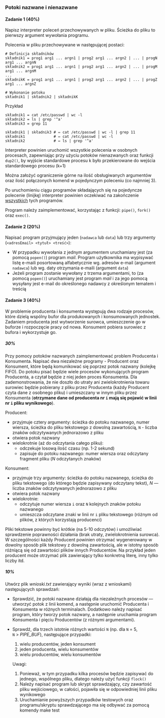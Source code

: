 ###  Potoki nazwane i nienazwane

#### Zadanie 1 (40%)

Napisz interpreter poleceń przechowywanych w pliku. Ścieżka do pliku to
pierwszy argument wywołania programu.

Polecenia w pliku przechowywane w następującej postaci:

    # Definicja składników
    składnik1 = prog1 arg1 ... argn1 | prog2 arg1 ... argn2 | ... | progN arg1 ... argnN
    składnik2 = prog1 arg1 ... argn1 | prog2 arg1 ... argn2 | ... | progM arg1 ... argnM
    ...
    składnikK = prog1 arg1 ... argn1 | prog2 arg1 ... argn2 | ... | progZ arg1 ... argnZ

    # Wykonanie potoku
    składnik1 | składnik2 | składnikK

Przykład

    składnik1 = cat /etc/passwd | wc -l
    składnik2 = ls | grep '^a'
    składnik3 = grep 11

    składnik1 | składnik3 # ⇔ cat /etc/passwd | wc -l | grep 11
    składnik1             # ⇔ cat /etc/passwd | wc -l
    składnik2             # ⇔ ls | grep '^a'

Interpreter powinien uruchomić wszystkie polecenia w osobnych procesach,
zapewniając przy użyciu potoków nienazwanych oraz funkcji `dup2()`, by
wyjście standardowe procesu k było przekierowane do wejścia
standardowego procesu (k+1)

Można założyć ograniczenie górne na ilość obsługiwanych argumentów oraz
ilość połączonych komend w pojedynczym poleceniu (co najmniej 3).

Po uruchomieniu ciągu programów składających się na pojedyncze polecenie
(linijkę) interpreter powinien oczekiwać na zakończenie
<u>wszystkich</u> tych programów.

Program należy zaimplementować, korzystając z funkcji: `pipe()`,
`fork()` oraz `exec()`.

#### Zadanie 2 (20%)

Napisać program przyjmujący jeden (`nadawca` lub `data`) lub trzy
argumenty (`<adresEmail> <tytuł> <treść>`):  

-   W przypadku wywołania z jednym argumentem uruchamiany jest (za
    pomocą `popen()`) program *mail*. Program użytkownika ma wypisywać
    listę e-maili posortowaną alfabetycznie wg. adresów e-mail (argument
    `nadawca`) lub wg. daty otrzymania e-maili (argument `data`)
-   Jeżeli program zostanie wywołany z trzema argumentami, to (za pomocą
    `popen()`) uruchamiany jest program *mail* i za jego pomocą wysyłany
    jest e-mail do określonego nadawcy z określonym tematem i treścią

#### Zadanie 3 (40%)

W problemie producenta i konsumenta występują dwa rodzaje procesów,
które dzielą wspólny bufor dla produkowanych i konsumowanych jednostek.
Zadaniem producenta jest wytworzenie surowca, umieszczenie go w buforze
i rozpoczęcie pracy od nowa. Konsument pobiera surowiec z bufora i
wykorzystuje go.

##### 30%

Przy pomocy potoków nazwanych zaimplementować problem Producenta i
Konsumenta. Napisać dwa niezależne programy - Producent oraz Konsument,
które będą komunikować się poprzez potok nazwany (kolejkę FIFO). Do
potoku pisać będzie wiele procesów wykonujących program Producenta, a
czytał będzie z niej jeden proces Konsumenta. Dla zademonstrowania, że
nie doszło do utraty ani zwielokrotnienia towaru surowiec będzie
pobierany z pliku przez Producenta (każdy Producent czyta dane z
osobnego pliku) i umieszczany w innym pliku przez Konsumenta
(**otrzymane dane od producenta nr `i` mają się pojawić w linii nr `i`
pliku wynikowego**).

Producent:

-   przyjmuje cztery argumenty: ścieżka do potoku nazwanego, numer
    wiersza, ścieżka do pliku tekstowego z dowolną zawartością, `N` -
    liczba znaków odczytywanych jednorazowo z pliku
-   otwiera potok nazwany
-   wielokrotnie (aż do odczytania całego pliku):
    -   odczekuje losową ilość czasu (np. 1-2 sekund)
    -   zapisuje do potoku nazwanego: numer wiersza oraz odczytany
        fragment pliku (*N* odczytanych znaków)

Konsument:

-   przyjmuje trzy argumenty: ścieżka do potoku nazwanego, ścieżka do
    pliku tekstowego (do którego będzie zapisywany odczytany tekst), *N*
    — liczba znaków odczytywanych jednorazowo z pliku
-   otwiera potok nazwany
-   wielokrotnie:
    -   odczytuje numer wiersza `i` oraz `N` kolejnych znaków potoku
        nazwanego
    -   umieszcza odczytane znaki w linii nr `i` pliku tekstowego
        (różnym od plików, z których korzystają producenci)

Pliki tekstowe powinny być krótkie (na 5-10 odczytów) i umożliwiać
sprawdzenie poprawności działania (brak utraty, zwielokrotnienia
surowca). W szczególności każdy Producent powinien otrzymać wygenerowany
w dowolny sposób plik tekstowy z dowolną zawartością, ale w istotny
sposób różniącą się od zawartości plików innych Producentów. Na przykład
jeden producent może otrzymać plik zawierający tylko konkretną literę,
inny tylko liczby itd.

##### 10%

Utwórz plik *wnioski.txt* zawierający wyniki (wraz z wnioskami)
następujących sprawdzań:

-   Sprawdzić, że potoki nazwane działają dla niezależnych procesów —
    utworzyć potok z linii komend, a następnie uruchomić Producenta i
    Konsumenta w różnych terminalach. Dodatkowo należy napisać program,
    który tworzy potok nazwany, a następnie uruchamia program Konsumenta
    i pięciu Producentów (z różnymi argumentami).
-   Sprawdź, dla trzech istotnie różnych wartości `N` (np. dla `N` = 5,
    `N` > *PIPE_BUF*), następujące przypadki:
    1.  wielu producentów, jeden konsument
    2.  jeden producenta, wielu konsumentów
    3.  wielu producentów, wielu konsumentów  

    Uwagi:
    1.  Ponieważ, w tym przypadku kilka procesów będzie zapisywać do
        jednego, wspólnego pliku, dlatego należy użyć funkcji `flock()`
    2.  Należy napisać program lub skrypt sprawdzający, czy zawartość
        pliku wejściowego, w całości, pojawiła się w odpowiedniej linii
        pliku wynikowego
    3.  Uruchamianie powyższych przypadków testowych oraz
        programu/skryptu sprawdzającego ma się odbywać za pomocą komendy
        <span class="kbd">make test</span>
